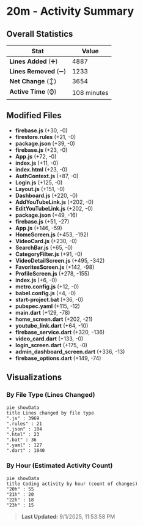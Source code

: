 # 20m - Activity Summary 

## Overall Statistics

| Stat                   | Value                                                             |
| ---------------------- | ----------------------------------------------------------------- |
| **Lines Added** (➕)   | 4887                                          |
| **Lines Removed** (➖) | 1233                                        |
| **Net Change** (↕)    | 3654                |
| **Active Time** (⌚)   | 108 minutes |


## Modified Files
- **firebase.js** (+30, -0)
- **firestore.rules** (+21, -0)
- **package.json** (+39, -0)
- **firebase.js** (+23, -0)
- **App.js** (+72, -0)
- **index.js** (+11, -0)
- **index.html** (+23, -0)
- **AuthContext.js** (+87, -0)
- **Login.js** (+125, -0)
- **Layout.js** (+151, -0)
- **Dashboard.js** (+220, -0)
- **AddYouTubeLink.js** (+202, -0)
- **EditYouTubeLink.js** (+202, -0)
- **package.json** (+49, -16)
- **firebase.js** (+51, -27)
- **App.js** (+146, -59)
- **HomeScreen.js** (+453, -192)
- **VideoCard.js** (+230, -0)
- **SearchBar.js** (+65, -0)
- **CategoryFilter.js** (+91, -0)
- **VideoDetailScreen.js** (+495, -342)
- **FavoritesScreen.js** (+142, -98)
- **ProfileScreen.js** (+278, -155)
- **index.js** (+6, -0)
- **metro.config.js** (+12, -0)
- **babel.config.js** (+4, -0)
- **start-project.bat** (+36, -0)
- **pubspec.yaml** (+115, -12)
- **main.dart** (+129, -78)
- **home_screen.dart** (+202, -21)
- **youtube_link.dart** (+64, -10)
- **firebase_service.dart** (+320, -136)
- **video_card.dart** (+133, -0)
- **login_screen.dart** (+175, -0)
- **admin_dashboard_screen.dart** (+336, -13)
- **firebase_options.dart** (+149, -74)

## Visualizations

### By File Type (Lines Changed)

```mermaid
pie showData
title Lines changed by file type
".js" : 3969
".rules" : 21
".json" : 104
".html" : 23
".bat" : 36
".yaml" : 127
".dart" : 1840
```

### By Hour (Estimated Activity Count)

```mermaid
pie showData
title Coding activity by hour (count of changes)
"20h" : 55
"21h" : 20
"22h" : 18
"23h" : 15
```


> **Last Updated:** 9/1/2025, 11:53:58 PM